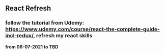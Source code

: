 ## React Refresh

### follow the tutorial from Udemy: https://www.udemy.com/course/react-the-complete-guide-incl-redux/, refresh my react skills

**from 06-07-2021 to TBD**
